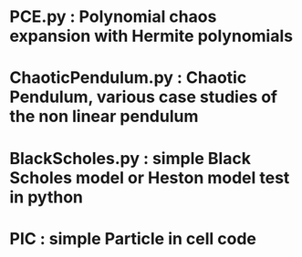 # PCE.py : Polynomial chaos expansion with Hermite polynomials
# ChaoticPendulum.py : Chaotic Pendulum, various case studies of the non linear pendulum
# BlackScholes.py : simple Black Scholes model or Heston model test in python 
# PIC : simple Particle in cell code

